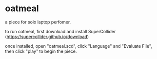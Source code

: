 # oatmeal

a piece for solo laptop perfomer. 

to run oatmeal, first download and install SuperCollider (https://supercollider.github.io/download)

once installed, open "oatmeal.scd", click "Language" and "Evaluate File", then click "play" to begin the piece.
